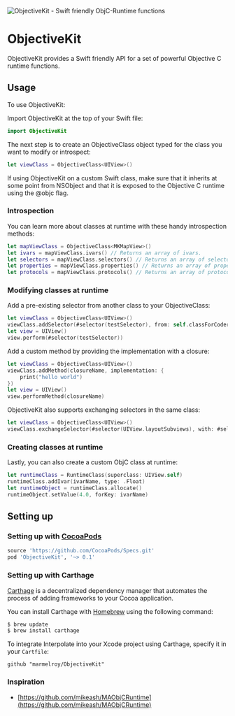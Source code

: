![ObjectiveKit - Swift friendly ObjC-Runtime functions ](https://cloud.githubusercontent.com/assets/889949/20305900/0e2db7c8-ab38-11e6-8aea-3556c34bfd21.png)

# ObjectiveKit
ObjectiveKit provides a Swift friendly API for a set of powerful Objective C runtime functions.

## Usage

To use ObjectiveKit:

Import ObjectiveKit at the top of your Swift file:
```swift
import ObjectiveKit
```

The next step is to create an ObjectiveClass object typed for the class you want to modify or introspect:
```swift
let viewClass = ObjectiveClass<UIView>()
```

If using ObjectiveKit on a custom Swift class, make sure that it inherits at some point from NSObject and that it is exposed to the Objective C runtime using the @objc flag.

### Introspection

You can learn more about classes at runtime with these handy introspection methods:
```swift
let mapViewClass = ObjectiveClass<MKMapView>()
let ivars = mapViewClass.ivars() // Returns an array of ivars.
let selectors = mapViewClass.selectors() // Returns an array of selectors.
let properties = mapViewClass.properties() // Returns an array of properties.
let protocols = mapViewClass.protocols() // Returns an array of protocols.
```

### Modifying classes at runtime

Add a pre-existing selector from another class to your ObjectiveClass:
```swift
let viewClass = ObjectiveClass<UIView>()
viewClass.addSelector(#selector(testSelector), from: self.classForCoder)
let view = UIView()
view.perform(#selector(testSelector))
```

Add a custom method by providing the implementation with a closure:
```swift
let viewClass = ObjectiveClass<UIView>()
viewClass.addMethod(closureName, implementation: {
    print("hello world")
})
let view = UIView()
view.performMethod(closureName)
```

ObjectiveKit also supports exchanging selectors in the same class:
```swift
let viewClass = ObjectiveClass<UIView>()
viewClass.exchangeSelector(#selector(UIView.layoutSubviews), with: #selector(UIView.xxx_layoutSubviews))
```

### Creating classes at runtime

Lastly, you can also create a custom ObjC class at runtime:
```swift
let runtimeClass = RuntimeClass(superclass: UIView.self)
runtimeClass.addIvar(ivarName, type: .Float)
let runtimeObject = runtimeClass.allocate()
runtimeObject.setValue(4.0, forKey: ivarName)
```

## Setting up

### Setting up with [CocoaPods](http://cocoapods.org/?q=ObjectiveKit)
```ruby
source 'https://github.com/CocoaPods/Specs.git'
pod 'ObjectiveKit', '~> 0.1'
```

### Setting up with Carthage

[Carthage](https://github.com/Carthage/Carthage) is a decentralized dependency manager that automates the process of adding frameworks to your Cocoa application.

You can install Carthage with [Homebrew](http://brew.sh/) using the following command:

```bash
$ brew update
$ brew install carthage
```

To integrate Interpolate into your Xcode project using Carthage, specify it in your `Cartfile`:

```ogdl
github "marmelroy/ObjectiveKit"
```

### Inspiration
- [https://github.com/mikeash/MAObjCRuntime](https://github.com/mikeash/MAObjCRuntime)
